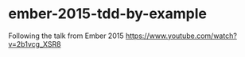 # ember-2015-tdd-by-example
Following the talk from Ember 2015 https://www.youtube.com/watch?v=2b1vcg_XSR8
